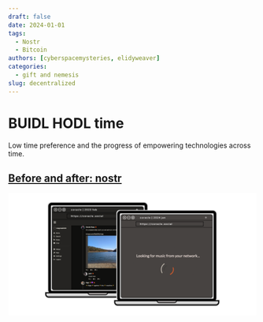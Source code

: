 ```yaml
---
draft: false 
date: 2024-01-01 
tags:
  - Nostr
  - Bitcoin
authors: [cyberspacemysteries, elidyweaver]
categories:
  - gift and nemesis
slug: decentralized
---
```


# BUIDL HODL time

Low time preference and the progress of empowering technologies across time.

<!-- excerpt ends before this -->

## [Before and after: nostr](before-and-after/nostr-in-time/index.md 'nostr in time')

[![Nostr in time: before and after](../assets/images/nostr-in-time/nostr-in-time-before-and-after.png)](before-and-after/nostr-in-time/index.md 'nostr in time')
